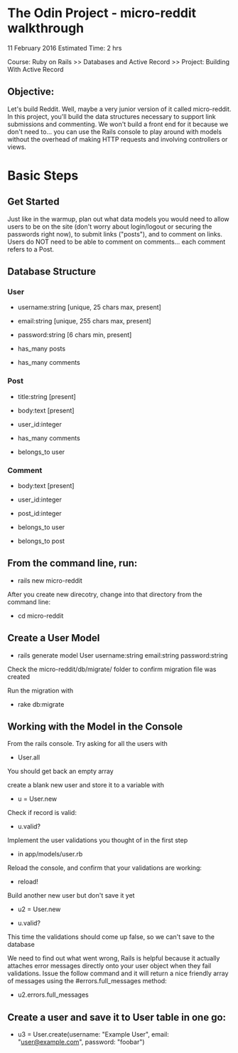 # The Odin Project - micro-reddit walkthrough

11 February 2016
Estimated Time: 2 hrs

Course: Ruby on Rails >> Databases and Active Record >> Project: Building With Active Record

## Objective:

Let's build Reddit. Well, maybe a very junior version of it called micro-reddit. In this project, you'll build the data structures necessary to support link submissions and commenting. We won't build a front end for it because we don't need to... you can use the Rails console to play around with models without the overhead of making HTTP requests and involving controllers or views.

# Basic Steps

## Get Started

Just like in the warmup, plan out what data models you would need to allow users to be on the site (don't worry about login/logout or securing the passwords right now), to submit links ("posts"), and to comment on links. Users do NOT need to be able to comment on comments... each comment refers to a Post.

## Database Structure

### User

- username:string 	[unique, 25 chars max,  present]
- email:string 		[unique, 255 chars max, present]
- password:string 	[6 chars min, present]

- has_many posts
- has_many comments

### Post

- title:string 		[present]
- body:text 		[present]
- user_id:integer 

- has_many comments
- belongs_to user

### Comment

- body:text 		[present]
- user_id:integer 
- post_id:integer 

- belongs_to user
- belongs_to post

## From the command line, run:

- rails new micro-reddit

After you create new direcotry, change into that directory from the command line:

- cd micro-reddit

## Create a User Model

- rails generate model User username:string email:string password:string

Check the micro-reddit/db/migrate/ folder to confirm migration file was created

Run the migration with 

- rake db:migrate

## Working with the Model in the Console

From the rails console. Try asking for all the users with

- User.all

You should get back an empty array

create a blank new user and store it to a variable with

- u = User.new

Check if record is valid:

- u.valid?

Implement the user validations you thought of in the first step 

- in app/models/user.rb

Reload the console, and confirm that your validations are working:

- reload!

Build another new user but don't save it yet 

- u2 = User.new 

- u.valid? 

This time the validations should come up false, so we can't save to the database

We need to find out what went wrong, Rails is helpful because it actually attaches error messages directly onto your user object when they fail validations. Issue the follow command and it will return a nice friendly array of messages using the #errors.full_messages method:

- u2.errors.full_messages

## Create a user and save it to User table in one go:

- u3 = User.create(username: "Example User", email: "user@example.com", password: "foobar")